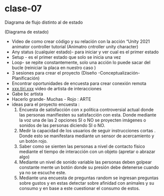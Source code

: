 # clase-07

Diagrama de flujo distinto al de estado

(Diagrama de estado)


- Video de como crear código y su relación con la acción “Unity 2021 animator controller tutorial (Animatro cntroller unity character)
- Any status (cualquier estado)-  para iniciar y ver cual es el primer estado
- Setup - es el primer estado que solo se inicia una vez
- Loop- se repite constantemente, solo una acción lo puede sacar del bucle (reiniciar la placa en nuestro caso )
- 3 sesiones para crear el proyecto  (Diseño -Conceptualización- Planificación)
- Encontrar oportunidades de encuesta para crear conexión remota
- [xxx.tiri.xxx](http://xxx.tiri.xxx) video de artista de interacciones
- Gabe bc artista
- Hacerlo grande- Muchas - Rojo : ARTE
- ideas para el proyecto encuesta :
    1. Encuesta de satisfacción con x política controversial actual donde las personas manifiesten su satisfacción con esta. Donde mediante la voz una de las 2 opciones SI o NO se proyecten imágenes o sonidos de las personas diciendo SI o NO.
    2. Medir la capacidad de los usuarios de seguir instrucciones cortas . Donde esto se manifestara mediante un sensor de acercamiento y un botón rojo.
    3. Saber como se sienten las personas a nivel de contacto físico mediante el tiempo de interacción con un objeto (apretar o abrazar algo)
    4. Mediante un nivel de sonido variable las personas deben golpear constante mente un botón donde su presión debe detenerse cuando ya no se escuche este.
    5. Mediante una encuesta de preguntas random se ingresan preguntas sobre gustos y en estas detectar sobre afinidad con animales y su consumo y en base a este cuestionar el consumo de estos.
